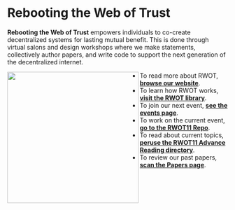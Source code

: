 # Rebooting the Web of Trust

**Rebooting the Web of Trust** empowers individuals to co-create decentralized systems for lasting mutual benefit. This is done through virtual salons and design workshops where we make statements, collectively author papers, and write code to support the next generation of the decentralized internet.

<img align="left" src="https://www.weboftrust.info/assets/images/rwot-logo.png" width=300>

* To read more about RWOT, [**browse our website**](https://www.weboftrust.info/about/).
* To learn how RWOT works, [**visit the RWOT library**](https://www.weboftrust.info/library/).
* To join our next event, [**see the events page**](https://www.weboftrust.info/events/).
* To work on the current event, [**go to the RWOT11 Repo**](https://github.com/WebOfTrustInfo/rwot11-the-hague).
* To read about current topics, [**peruse the RWOT11 Advance Reading directory**](https://github.com/WebOfTrustInfo/rwot11-the-hague/tree/master/advance-readings#readme).
* To review our past papers, [**scan the Papers page**](https://www.weboftrust.info/papers/).
